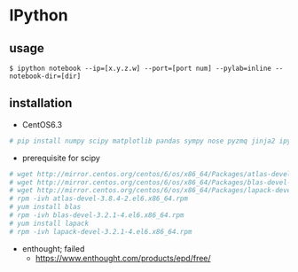 # IPython

## usage
```
$ ipython notebook --ip=[x.y.z.w] --port=[port num] --pylab=inline --notebook-dir=[dir]
```

## installation
* CentOS6.3
``` nix
# pip install numpy scipy matplotlib pandas sympy nose pyzmq jinja2 ipython
```
  * prerequisite for scipy
  ``` nix
  # wget http://mirror.centos.org/centos/6/os/x86_64/Packages/atlas-devel-3.8.4-2.el6.x86_64.rpm
  # wget http://mirror.centos.org/centos/6/os/x86_64/Packages/blas-devel-3.2.1-4.el6.x86_64.rpm
  # wget http://mirror.centos.org/centos/6/os/x86_64/Packages/lapack-devel-3.2.1-4.el6.x86_64.rpm
  # rpm -ivh atlas-devel-3.8.4-2.el6.x86_64.rpm
  # yum install blas
  # rpm -ivh blas-devel-3.2.1-4.el6.x86_64.rpm
  # yum install lapack
  # rpm -ivh lapack-devel-3.2.1-4.el6.x86_64.rpm
  ```
  * enthought; failed
    * https://www.enthought.com/products/epd/free/

